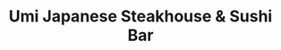 ---
layout: place
title: "Umi Japanese Steakhouse & Sushi Bar"
permalink: /mississippi/starkville/umi-japanese-steakhouse-sushi-bar.html
stateAbbr: MS
stateName: Mississippi
cityName: Starkville
seo:
  name: "Umi Japanese Steakhouse & Sushi Bar"
  type: Restaurant
  links: null
description: "Umi Japanese Steakhouse & Sushi Bar serves delicious sushi in Starkville, Mississippi. Try fresh Japanese dishes for a great dining experience. "
place_id: ChIJ1U8ce0A1gYgRf7rMvzJc5U8
photos:
  - name: >-
      places/ChIJ1U8ce0A1gYgRf7rMvzJc5U8/photos/AeeoHcJvRu8JneGvwBuBLstzsU_bY8B-iXF3PsHgAseaL8PAxL6Goq8fMameVf3hFv2XqMmQsKlPjDVPqqbuNhcTuPC_3mLo4TTZuBHHKbYMcpY7Dze4W3r0sW3xNqqLgM86OoxTKUtSwLOdVvbR398QLghybv5PAPut4vWwj7H4N_smmoxUupTmakS8cL6W2VTm0LqQqyjJj44mTgzkX_9xYhR963NJve7R4kSQrNPhih8vRx7Vd9rpDnNy3rAp42bh4TiV5bIoql_phhbAUUKeD2oj-XHq8nkXlmIUKBi1H8bsOQ
    widthPx: 1606
    heightPx: 905
    authorAttributions:
      - displayName: Umi Japanese Steakhouse & Sushi Bar
        uri: https://maps.google.com/maps/contrib/110674781351076764347
        photoUri: >-
          https://lh3.googleusercontent.com/a-/ALV-UjWDRWYVenKd9JCTQLyIsVfXj-bxJntKkMBBp0_afZNWtDwWIbo=s100-p-k-no-mo
    flagContentUri: >-
      https://www.google.com/local/imagery/report/?cb_client=maps_api_places.places_api&image_key=!1e10!2sAF1QipOlj89MgdwQm-GyZ7zfmlnOPJFJZAvJdBTQqi3L&hl=en-US
    googleMapsUri: >-
      https://www.google.com/maps/place//data=!3m4!1e2!3m2!1sAF1QipOlj89MgdwQm-GyZ7zfmlnOPJFJZAvJdBTQqi3L!2e10!4m2!3m1!1s0x888135407b1c4fd5:0x4fe55c32bfccba7f
  - name: >-
      places/ChIJ1U8ce0A1gYgRf7rMvzJc5U8/photos/AeeoHcL4icZhbXTO2RA5fPgF0veFTEuJmPeuBwI4QhkmF4II4A8FKe8HVdkmJ_VQCwpHPd8RRvzqUZU5z9Q3O6UQoTVklFbJETe_nZrdknRKf6n2ZXOg8tMUckGJB3dUjcL_R1nCBG5tI8m3nj8c5F5oH3QS9zY78zJb2p_blPZr7kEDVyTuNQARUe2IRidGgZuMtGGNMcfJWrwwke3ngKIpfLaJDdGvWytw5IyU6AoF4iRA7EwK7wUxJG2FzVPVe7RP8o0xm5ublh__TRScoqNBmDxzy5NPlv8jbslNaxuTZmWIZw
    widthPx: 3024
    heightPx: 4032
    authorAttributions:
      - displayName: Umi Japanese Steakhouse & Sushi Bar
        uri: https://maps.google.com/maps/contrib/110674781351076764347
        photoUri: >-
          https://lh3.googleusercontent.com/a-/ALV-UjWDRWYVenKd9JCTQLyIsVfXj-bxJntKkMBBp0_afZNWtDwWIbo=s100-p-k-no-mo
    flagContentUri: >-
      https://www.google.com/local/imagery/report/?cb_client=maps_api_places.places_api&image_key=!1e10!2sAF1QipPoA_buEj6E1oDHn8qhUyVWLcuXUEjyxq326PQ_&hl=en-US
    googleMapsUri: >-
      https://www.google.com/maps/place//data=!3m4!1e2!3m2!1sAF1QipPoA_buEj6E1oDHn8qhUyVWLcuXUEjyxq326PQ_!2e10!4m2!3m1!1s0x888135407b1c4fd5:0x4fe55c32bfccba7f
  - name: >-
      places/ChIJ1U8ce0A1gYgRf7rMvzJc5U8/photos/AeeoHcJufd5bRQ6eQYCJ8Bf6Sv72AEGgTitaSqUNCwsivEnH47_WydxQB2CkTnT29wfy1O5iELwHdBowCEIAwbaMurL60NfJhlOmUavdQIffbomcCRno4wBFiWEJL3jMf7TQwo59WP1KQl8Pm4TMlraG-tUY-vkNZeN_xyqfQqBxu_111MZIUUjc_E2wDqBeLPqQCAvPnewK6GXgchg1RttUnvUhhMlUvOgKYvsnt6v5IaGZ7DzWgT-3OfJUzhHyqjVJ0xNiA65TIkEgN_RjvYh9lLUxEndMsPZfgaYz3Ll5RJw_OYExkCNDmqtErfrPuVxCSxbiR1D0FJEXc6Zit6lkwC6WOr3wn1csvdko72FKpslgUx5krG9bhKSwCxqRZXDGzTzUv4X2_WBx6gM50qF8yePBnBYBh5mL0SZGyGCsdtYzjQ
    widthPx: 3024
    heightPx: 4032
    authorAttributions:
      - displayName: Robin Thomas
        uri: https://maps.google.com/maps/contrib/105187499110661640798
        photoUri: >-
          https://lh3.googleusercontent.com/a-/ALV-UjUjyiyu3kDTC2etwIFLrlSXNnbauKP3EoJ7pgU_eZ7yEiYVr-PttA=s100-p-k-no-mo
    flagContentUri: >-
      https://www.google.com/local/imagery/report/?cb_client=maps_api_places.places_api&image_key=!1e10!2sCIHM0ogKEICAgIC9hszTWA&hl=en-US
    googleMapsUri: >-
      https://www.google.com/maps/place//data=!3m4!1e2!3m2!1sCIHM0ogKEICAgIC9hszTWA!2e10!4m2!3m1!1s0x888135407b1c4fd5:0x4fe55c32bfccba7f
  - name: >-
      places/ChIJ1U8ce0A1gYgRf7rMvzJc5U8/photos/AeeoHcJdAZGyTAn1SZJ9lz6_UIKoWXx8Q7YHaw9XncqtCdj5RhhlrC4qslKtA4rXrhvQl8vDK0E-5thdUuhC-YIFcEVxnMbt0qjBhkYNAFpJ8JTQIrUEayHhVn6-P-MeG4nf8sf8JRrXkGnJ1y4XtHgAaW9AwfJvrAB-WSxOD5xgyFclFuGS8pYenOrqPx5sK4ooDQWEVwZlzplsUBji5tHVx204IqYJJp35Syw7rSrI7QzGLFEdaLoihgwPKt8jJhT_emUZi0rV2gGni-DcGCx_sxowuDpY9x7bZq0i0i63z2mq-0zzanaHumsRvzUPfOJFl8t2a1Phs1cqDDF6yQSwPH5vy7oDO5M1HXDtk-9xNWPPaS-3KZNf_FMB9L8s-GUdiGNzNPBYBtwaCAea_ALnzSeyjB88yUDpRrXXxB4MWJcOT5iO
    widthPx: 3060
    heightPx: 4080
    authorAttributions:
      - displayName: Belle Zimm
        uri: https://maps.google.com/maps/contrib/103127903378241569238
        photoUri: >-
          https://lh3.googleusercontent.com/a-/ALV-UjXQgGBrxiLtgNapqOhAJQZUxG9f86nkpVsLTUOxKB7rchVejNCedQ=s100-p-k-no-mo
    flagContentUri: >-
      https://www.google.com/local/imagery/report/?cb_client=maps_api_places.places_api&image_key=!1e10!2sCIHM0ogKEICAgIDV-aTOzgE&hl=en-US
    googleMapsUri: >-
      https://www.google.com/maps/place//data=!3m4!1e2!3m2!1sCIHM0ogKEICAgIDV-aTOzgE!2e10!4m2!3m1!1s0x888135407b1c4fd5:0x4fe55c32bfccba7f
  - name: >-
      places/ChIJ1U8ce0A1gYgRf7rMvzJc5U8/photos/AeeoHcJCcLVYK0M2OQgkhzn-zrL8Z-4Gu8C7JQJGatLC-gmswn5pGZPqI0ubAdQ-WXH3t7xs-j02JTH-zZOuvjsOtmnKaJSIf5co0BdAfpYvl0Om0yUZVYJrzd3nchrqW_JsdPOb7Lvj95lcsI2nNl-Tnd8zZzXXTYNUt-lM5hXcq7cR182tubZAjAnZYamnL6Aahm-wZOkXFFRyLcuD7t-62Doj2a-RjljzPPcTqImuzU6dH03RxbUx86HINOUVjyjVKnMSQmiDWakM_oH6d7Z7DA4jFzfcR7ndjzf37mua2TyRVWtlBI_rIaQEwKcFusvRvr0WrkHgzrhdFExJ561KpG10X1AiuPR8JJcZPfND0mM9F-bZCsjWlLOdjOpHchXVb6QST6QIfQExVMtQEeitr_ysWG7L4SAL6IOJzsl5GG8Iy98VIP-Jfj1D6uxPDt5r
    widthPx: 4800
    heightPx: 2701
    authorAttributions:
      - displayName: Eric Krieger
        uri: https://maps.google.com/maps/contrib/111388825722551685801
        photoUri: >-
          https://lh3.googleusercontent.com/a-/ALV-UjUfMr_EAmOegaRaKu5UKi3EMgfwjgZlY7OtLv4btoWk050oVwiu=s100-p-k-no-mo
    flagContentUri: >-
      https://www.google.com/local/imagery/report/?cb_client=maps_api_places.places_api&image_key=!1e10!2sCIABIhAA3ireqT2awWecHcsABgvJ&hl=en-US
    googleMapsUri: >-
      https://www.google.com/maps/place//data=!3m4!1e2!3m2!1sCIABIhAA3ireqT2awWecHcsABgvJ!2e10!4m2!3m1!1s0x888135407b1c4fd5:0x4fe55c32bfccba7f
  - name: >-
      places/ChIJ1U8ce0A1gYgRf7rMvzJc5U8/photos/AeeoHcKD0mMKXDy8O8nYzmuSfZGK0H4tf7gOzFD8GGxRYJzHuoe_1zxOh9VtRk0VEzhGCYthYuf0mFuoQRPcM1VvIRQKONQg0UZCASOXhSQ5rrWWuohrvd2Osj0OqnOX_SMQNQplzbeDyM-ntt3xfckY6uzo1hcJd7q0XEQVbQIrcwYlkUy3ZuIspPK8bWptCDOi5aOeWaa95iMldSLLaQQB6eQSUmYSQ_Sfoy_aRfXmFwieofAx5GeFdaRE0TrRhMaNwfo0o4Qv8BAZeatAIhMgYsiJv1zGoGB5ByNGcq8jwPVALQTtfQ-fnOdQwrO0zlg_YRUzh07vpo1a8tRXVXX-tQBkeuPIyemzxDFZOzlyzbYtsrIMHSyxPyFbfozrIX0DWQ2BXg4u8vrbTRuCOqa2tIsWPfnGsVQpYNOP_21tomJ_Qg
    widthPx: 3000
    heightPx: 4000
    authorAttributions:
      - displayName: Gabe Hudson
        uri: https://maps.google.com/maps/contrib/114941945542082877493
        photoUri: >-
          https://lh3.googleusercontent.com/a/ACg8ocK6dLLM0-sBBFmTUtj39LikC5SJGdgBXiOgexq_11Span9QOQ=s100-p-k-no-mo
    flagContentUri: >-
      https://www.google.com/local/imagery/report/?cb_client=maps_api_places.places_api&image_key=!1e10!2sCIHM0ogKEICAgIDx943ITQ&hl=en-US
    googleMapsUri: >-
      https://www.google.com/maps/place//data=!3m4!1e2!3m2!1sCIHM0ogKEICAgIDx943ITQ!2e10!4m2!3m1!1s0x888135407b1c4fd5:0x4fe55c32bfccba7f
  - name: >-
      places/ChIJ1U8ce0A1gYgRf7rMvzJc5U8/photos/AeeoHcI5z8bnk68QfzdwbQ6h4BQseLdc6MvtPPgN0bTI7acZb4dGdA61r4RlvRi209z0qjiSxYMQGLmBx05raHe4o2fxEYTSxx3dasseMgj-94oqoZ3bL21UnJH1WXMDJ1fHclsih_x1nThhkDTYbsaPszAOlTDh32rogAaOvvLyT5hlTMr9zQfOF2xWBc3AuSAkqBG0C9FYu36VbM_89R7lbQ7fh0fA3iQ1rl-yGPJltfDv_SICwxl0y9i8pbz1-PbMKwVlKHFzY27zYJ8vZ-3h-eLFOlvRqmrdUztvxDT5KdNYUeoXmYTivX4CiAnTJUE_Tot3poOKb2mUhk03pQmDPiUwpmLmMbRhG-J5J61ALt8qToKRI7NyLY_hdd4EfnfGv-N_cDn5LS0j9hV9GH6iBOpLl-oe_QMOVui-t_MxYsB0KzOU7nxjI1BEXYWEyH-7
    widthPx: 4800
    heightPx: 2701
    authorAttributions:
      - displayName: Eric Krieger
        uri: https://maps.google.com/maps/contrib/111388825722551685801
        photoUri: >-
          https://lh3.googleusercontent.com/a-/ALV-UjUfMr_EAmOegaRaKu5UKi3EMgfwjgZlY7OtLv4btoWk050oVwiu=s100-p-k-no-mo
    flagContentUri: >-
      https://www.google.com/local/imagery/report/?cb_client=maps_api_places.places_api&image_key=!1e10!2sCIABIhAA3jU3Ni9IYmeuY_YACrs1&hl=en-US
    googleMapsUri: >-
      https://www.google.com/maps/place//data=!3m4!1e2!3m2!1sCIABIhAA3jU3Ni9IYmeuY_YACrs1!2e10!4m2!3m1!1s0x888135407b1c4fd5:0x4fe55c32bfccba7f
  - name: >-
      places/ChIJ1U8ce0A1gYgRf7rMvzJc5U8/photos/AeeoHcJEbsRCgpsN4CyOOFEMW4_D-rDAXeqkXXiYAUqNRQjdg78LNKXo9jdAsPR5VfaJO8_W06jD4TcK7AP9zCum9wcj5SNrQ-ACU4C11bRC_MBbWacKgyMtaF6uaUvoO8-NCSZdbIrctqtXplG_q0da_ESRllcouKzL1utrc0PtKVKaj6rmwtLRZSkjHBSW1lqA8mUPmLPpsnv8pJHXZkFiZ2tKKyznibTwsou-AFqttRf9ITlntiqv23OOwqK4vWR2Naqw5io4Xfq-T9L4wSOYiNQHZuTIEBcNywySMdrJ2SV4Q9M19saGKa3OYz1o_5WJBx_3dis6GxtdjQfzn6EPBzSPHigJeT3GPrkvpTyv94NsX7iQVe2eHFnJnfx4Ab3c6NkfJ9zgr9hZzfmfPdf0NplJ-kqa4nmfeR_o3n6F9C_33w8
    widthPx: 4032
    heightPx: 3024
    authorAttributions:
      - displayName: J Shay
        uri: https://maps.google.com/maps/contrib/109433433265685310067
        photoUri: >-
          https://lh3.googleusercontent.com/a-/ALV-UjWuB_TkBtYBSHiHcEAnqnOd2OsOfHgsAtJfPQQIrnthqgc660_v=s100-p-k-no-mo
    flagContentUri: >-
      https://www.google.com/local/imagery/report/?cb_client=maps_api_places.places_api&image_key=!1e10!2sCIHM0ogKEICAgICWxOjXkwE&hl=en-US
    googleMapsUri: >-
      https://www.google.com/maps/place//data=!3m4!1e2!3m2!1sCIHM0ogKEICAgICWxOjXkwE!2e10!4m2!3m1!1s0x888135407b1c4fd5:0x4fe55c32bfccba7f
  - name: >-
      places/ChIJ1U8ce0A1gYgRf7rMvzJc5U8/photos/AeeoHcLq0LinSwXzxYfmpRJqRy9J4uf8LYz_ez5hzTRG4Tjap8cdAUbtvSGjky2vmksVyIHSY3M2yXsRKyBSNWipG6AEwpwfpALX0al7gN9Ci41au-YtSJI55qH21J496bNX9nNv0jR6qpx7THn073tRTXCWVM4MmiKgvn2wb1A6HThHhrFCH_vYO4qALCznW7GVPc9z5p5iiKwnvICKY1_tLH8vt-3tWVplQRDSJhBTcg-6JtT69a8053eBYunVaxgtjmLvgbjacGxvKuA0jScfn1wWSLEBfxjZYVuw_a6tM_kztggVNd15O20LLb05IQ3sSqJeCHMRi2vNRAojU3LF56SGQ78HJeZw2Nhc5AszPO_9PZ7E-qsbIbju3qzKBoz85uqO0iLDFEmtJBzJi8_JInoyKCG_xVme1k5WZK4yrVdXAM4
    widthPx: 1920
    heightPx: 1080
    authorAttributions:
      - displayName: Angela Washington
        uri: https://maps.google.com/maps/contrib/113790388978240518238
        photoUri: >-
          https://lh3.googleusercontent.com/a-/ALV-UjW1gvT11hp_F4BKz3j0PYgJGUbyLiEg9Z96nmMrh1kxnqjh5dZklg=s100-p-k-no-mo
    flagContentUri: >-
      https://www.google.com/local/imagery/report/?cb_client=maps_api_places.places_api&image_key=!1e10!2sCIHM0ogKEICAgIDE8eHvoQE&hl=en-US
    googleMapsUri: >-
      https://www.google.com/maps/place//data=!3m4!1e2!3m2!1sCIHM0ogKEICAgIDE8eHvoQE!2e10!4m2!3m1!1s0x888135407b1c4fd5:0x4fe55c32bfccba7f
  - name: >-
      places/ChIJ1U8ce0A1gYgRf7rMvzJc5U8/photos/AeeoHcI1tM6UpdS6jfAnx5Nfs_GyaTljMUI6f8AJH6ujorNxpc_n1ESbt4Iz1vINB_1hc3xaHI5CWFkhF4knDT8W2gHqOugyjoyMSunr2B-kfV72nkJDY-L38K5WhBPIHM3xTTohhY7LSOelCzKx4Hk25iMQLgKCbtsllXLXbqSNOqO-cTmEMY8cPJ7CAMilrAGMVJo40vH_z_MuJCfTGARVIAspD08ePC4Bcj4J_z-RjpZn2w3WH6_Nw6-I2V3ZG2ppoNr7qvFJclWLOUZ8luoZuvQKLbRhvPtCn_JFDdrKd0s8e54jeyGGfVdbivX9QL0E3CbfjzaRiCfTH4ME_n-1CO7hjuucedStFv-maJgkTxWCsF2riQTNn1SdilHSW-3Rk1ICkS0pS6NIZYpSZn0WfdeZ_xMc8X053WdNZhOfhMnRIgGM
    widthPx: 4080
    heightPx: 3072
    authorAttributions:
      - displayName: Michael Murphy
        uri: https://maps.google.com/maps/contrib/103326982466344503749
        photoUri: >-
          https://lh3.googleusercontent.com/a/ACg8ocLDkhX4Vc4CSG9spMaFP9ma0Uaa8PlXDvrilfgenUsRDcxEXg=s100-p-k-no-mo
    flagContentUri: >-
      https://www.google.com/local/imagery/report/?cb_client=maps_api_places.places_api&image_key=!1e10!2sCIHM0ogKEICAgICZgdap0wE&hl=en-US
    googleMapsUri: >-
      https://www.google.com/maps/place//data=!3m4!1e2!3m2!1sCIHM0ogKEICAgICZgdap0wE!2e10!4m2!3m1!1s0x888135407b1c4fd5:0x4fe55c32bfccba7f
address: 315 MS-12, Starkville, MS 39759, USA
street: 315 MS-12
city: Starkville
state: MS
zip: '39759'
country: USA
neighborhood: null
latitude: '33.452501'
longitude: '-88.823755'
accessibility_options:
  wheelchairAccessibleParking: true
  wheelchairAccessibleEntrance: true
  wheelchairAccessibleRestroom: true
  wheelchairAccessibleSeating: true
business_status: OPERATIONAL
name: Umi Japanese Steakhouse & Sushi Bar
google_maps_links:
  directionsUri: >-
    https://www.google.com/maps/dir//''/data=!4m7!4m6!1m1!4e2!1m2!1m1!1s0x888135407b1c4fd5:0x4fe55c32bfccba7f!3e0
  placeUri: https://maps.google.com/?cid=5757109071699032703
  writeAReviewUri: >-
    https://www.google.com/maps/place//data=!4m3!3m2!1s0x888135407b1c4fd5:0x4fe55c32bfccba7f!12e1
  reviewsUri: >-
    https://www.google.com/maps/place//data=!4m4!3m3!1s0x888135407b1c4fd5:0x4fe55c32bfccba7f!9m1!1b1
  photosUri: >-
    https://www.google.com/maps/place//data=!4m3!3m2!1s0x888135407b1c4fd5:0x4fe55c32bfccba7f!10e5
primary_type: Japanese Restaurant
opening_hours:
  regular: null
  current: null
secondary_opening_hours:
  regular:
    weekdayDescriptions: null
    type: null
  current:
    weekdayDescriptions: null
    type: null
phone: null
price_level: null
price_range: null
rating: null
rating_count: 0
website: null
reviews: null
parking_options: null
payment_options: null
allow_dogs: null
curbside_pickup: null
delivery: null
dine_in: null
good_for_children: null
good_for_groups: null
good_for_sports: null
live_music: null
menu_for_children: null
outdoor_seating: null
reservable: null
restroom: null
serves_beer: null
serves_breakfast: null
serves_brunch: null
serves_cocktails: null
serves_coffee: null
serves_dinner: null
serves_dessert: null
serves_lunch: null
serves_vegetarian_food: null
serves_wine: null
takeout: null
update_category: essentials
summary: null

---